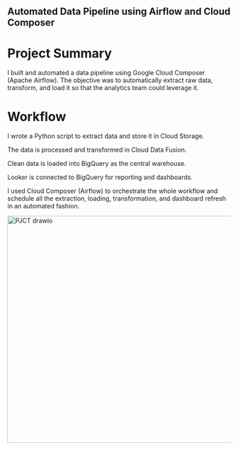 ## Automated Data Pipeline using Airflow and Cloud Composer
# Project Summary


I built and automated a data pipeline using Google Cloud Composer (Apache Airflow). The objective was to automatically extract raw data, transform, and load it so that the analytics team could leverage it.


# Workflow


I wrote a Python script to extract data and store it in Cloud Storage.


The data is processed and transformed in Cloud Data Fusion.

Clean data is loaded into BigQuery as the central warehouse.

Looker is connected to BigQuery for reporting and dashboards.

I used Cloud Composer (Airflow) to orchestrate the whole workflow and schedule all the extraction, loading, transformation, and dashboard refresh in an automated fashion.


<img width="929" height="512" alt="PJCT drawio" src="https://github.com/user-attachments/assets/01a082fb-c152-4aad-ad07-541394a17079" />

